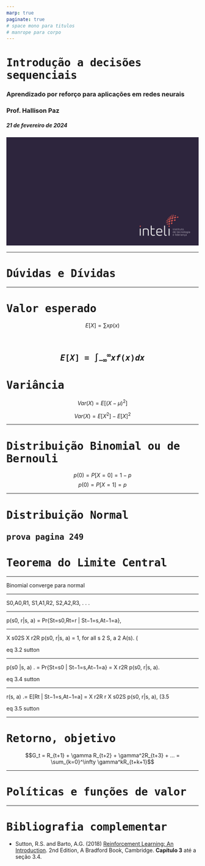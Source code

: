 ```yaml
---
marp: true
paginate: true
# space mono para titulos
# manrope para corpo 
---
```


<style>
    section {
        font-family: "Manrope", Arial;
    }
    h1, h2 {
        font-family: "Space Mono", monospace;
    }
</style>


<!-- _class: invert -->
<!-- _paginate: false -->

# Introdução a decisões sequenciais

### Aprendizado por reforço para aplicações em redes neurais

### Prof. Hallison Paz

##### 21 de fevereiro de 2024

![bg](styles/bg_inteli_04.jpeg)

---
<!-- _class: invert -->
<!-- _paginate: false -->
# Dúvidas e Dívidas


---

# Valor esperado

$$E[X] = \sum xp(x)$$

<br/>

$$E[X]=\int _{-\infty }^{\infty }xf(x)dx$$
---

# Variância

$$Var(X) = E[(X - \mu)^2]$$

$$Var(X) = E[X^2] - E[X]^2$$

---

# Distribuição Binomial ou de Bernouli

$$p(0) = P[X = 0] = 1 - p$$
$$p(0) = P[X = 1] = p$$

---

# Distribuição Normal

prova pagina 249
---

# Teorema do Limite Central

---

Binomial converge para normal

---

S0,A0,R1, S1,A1,R2, S2,A2,R3, . . .

---


p(s0, r|s, a) = Pr{St=s0,Rt=r | St−1=s,At−1=a},


----

X
s02S
X
r2R
p(s0, r|s, a) = 1, for all s 2 S, a 2 A(s). (


eq 3.2 sutton

----
p(s0 |s, a)
.
= Pr{St=s0 | St−1=s,At−1=a} =
X
r2R
p(s0, r|s, a).

eq 3.4 sutton

----


r(s, a)
.=
E[Rt | St−1=s,At−1=a] =
X
r2R
r
X
s02S
p(s0, r|s, a), (3.5

eq 3.5 sutton

---

# Retorno, objetivo

$$G_t = R_{t+1} + \gamma R_{t+2} + \gamma^2R_{t+3} + ... = \sum_{k=0}^\infty \gamma^kR_{t+k+1}$$


---

# Políticas e funções de valor

---

# Bibliografia complementar

- Sutton, R.S. and Barto, A.G. (2018) [Reinforcement Learning: An Introduction](http://incompleteideas.net/book/the-book-2nd.html). 2nd Edition, A Bradford Book, Cambridge. **Capítulo 3** até a seção 3.4.
